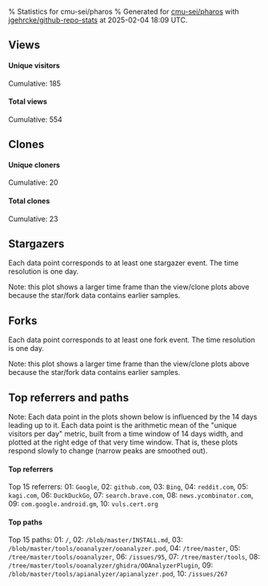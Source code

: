 % Statistics for cmu-sei/pharos
% Generated for [cmu-sei/pharos](https://github.com/cmu-sei/pharos) with [jgehrcke/github-repo-stats](https://github.com/jgehrcke/github-repo-stats) at 2025-02-04 18:09 UTC.


## Views

#### Unique visitors
<div id="chart_views_unique" class="full-width-chart"></div>

Cumulative: 185

#### Total views
<div id="chart_views_total" class="full-width-chart"></div>

Cumulative: 554

<div class="pagebreak-for-print"> </div>

## Clones

#### Unique cloners
<div id="chart_clones_unique" class="full-width-chart"></div>

Cumulative: 20

#### Total clones
<div id="chart_clones_total" class="full-width-chart"></div>

Cumulative: 23



<div class="pagebreak-for-print"> </div>



## Stargazers

Each data point corresponds to at least one stargazer event.
The time resolution is one day.

<div id="chart_stargazers" class="full-width-chart"></div>


Note: this plot shows a larger time frame than the view/clone plots above because the star/fork data contains earlier samples.



## Forks

Each data point corresponds to at least one fork event.
The time resolution is one day.

<div id="chart_forks" class="full-width-chart"></div>


Note: this plot shows a larger time frame than the view/clone plots above because the star/fork data contains earlier samples.



<div class="pagebreak-for-print"> </div>



## Top referrers and paths


Note: Each data point in the plots shown below is influenced by the 14 days
leading up to it. Each data point is the arithmetic mean of the "unique
visitors per day" metric, built from a time window of 14 days width, and
plotted at the right edge of that very time window. That is, these plots
respond slowly to change (narrow peaks are smoothed out).




#### Top referrers


<div id="chart_referrers_top_n_alltime" class="full-width-chart"></div>

Top 15 referrers: 01: `Google`, 02: `github.com`, 03: `Bing`, 04: `reddit.com`, 05: `kagi.com`, 06: `DuckDuckGo`, 07: `search.brave.com`, 08: `news.ycombinator.com`, 09: `com.google.android.gm`, 10: `vuls.cert.org`





#### Top paths


<div id="chart_paths_top_n_alltime" class="full-width-chart"></div>

Top 15 paths: 01: `/`, 02: `/blob/master/INSTALL.md`, 03: `/blob/master/tools/ooanalyzer/ooanalyzer.pod`, 04: `/tree/master`, 05: `/tree/master/tools/ooanalyzer`, 06: `/issues/95`, 07: `/tree/master/tools`, 08: `/tree/master/tools/ooanalyzer/ghidra/OOAnalyzerPlugin`, 09: `/blob/master/tools/apianalyzer/apianalyzer.pod`, 10: `/issues/267`


<script type="text/javascript">
    vegaEmbed('#chart_views_unique', {"$schema": "https://vega.github.io/schema/vega-lite/v4.17.0.json", "config": {"arc": {"fill": "#1b1e23"}, "area": {"fill": "#1b1e23"}, "axisBottom": {"domainColor": "#a9b4c4", "gridColor": "#a9b4c4", "labelColor": "#1b1e23", "labelFont": "relative-mono-11-pitch-pro, Menlo, monospace", "tickColor": "#a9b4c4", "titleColor": "#1b1e23", "titleFont": "relative-mono-11-pitch-pro, Menlo, monospace"}, "axisLeft": {"domainColor": "#a9b4c4", "gridColor": "#a9b4c4", "labelColor": "#1b1e23", "labelFont": "relative-mono-11-pitch-pro, Menlo, monospace", "tickColor": "#a9b4c4", "titleColor": "#1b1e23", "titleFont": "relative-mono-11-pitch-pro, Menlo, monospace"}, "axisX": {"grid": false}, "axisY": {"grid": false, "labelBound": true}, "background": "#FFFFFF", "group": {"fill": "#FFFFFF"}, "header": {"fontWeight": 400, "labelFont": "relative-mono-11-pitch-pro, Menlo, monospace", "titleFont": "relative-mono-11-pitch-pro, Menlo, monospace"}, "legend": {"labelFont": "relative-mono-11-pitch-pro, Menlo, monospace", "symbolSize": 200, "symbolType": "circle", "titleFont": "relative-mono-11-pitch-pro, Menlo, monospace"}, "line": {"color": "#1b1e23", "stroke": "#1b1e23"}, "path": {"stroke": "#1b1e23"}, "point": {"color": "#1b1e23", "cursor": "pointer", "filled": true, "size": 20}, "range": {"category": ["#85a2f7", "#ea9755", "#7eb36a", "#f07071", "#bc85d9", "#e587b6", "#a9b4c4", "#d4c05e", "#64b9c4"]}, "style": {"bar": {"fill": "#1b1e23"}, "text": {"font": "relative-mono-11-pitch-pro, Menlo, monospace", "fontWeight": 400}}, "symbol": {"shape": "circle"}, "title": {"anchor": "start", "font": "relative-mono-11-pitch-pro, Menlo, monospace", "fontWeight": 400}, "trail": {"color": "#1b1e23", "stroke": "#1b1e23"}, "view": {"stroke": null}}, "data": {"name": "data-8c08d2781806301f523330495668243a"}, "datasets": {"data-8c08d2781806301f523330495668243a": [{"time": "2025-01-21T00:00:00+00:00", "views_total": 13, "views_unique": 7}, {"time": "2025-01-22T00:00:00+00:00", "views_total": 36, "views_unique": 19}, {"time": "2025-01-23T00:00:00+00:00", "views_total": 40, "views_unique": 14}, {"time": "2025-01-24T00:00:00+00:00", "views_total": 74, "views_unique": 17}, {"time": "2025-01-25T00:00:00+00:00", "views_total": 29, "views_unique": 9}, {"time": "2025-01-26T00:00:00+00:00", "views_total": 5, "views_unique": 2}, {"time": "2025-01-27T00:00:00+00:00", "views_total": 74, "views_unique": 17}, {"time": "2025-01-28T00:00:00+00:00", "views_total": 45, "views_unique": 23}, {"time": "2025-01-29T00:00:00+00:00", "views_total": 32, "views_unique": 13}, {"time": "2025-01-30T00:00:00+00:00", "views_total": 41, "views_unique": 13}, {"time": "2025-01-31T00:00:00+00:00", "views_total": 71, "views_unique": 11}, {"time": "2025-02-01T00:00:00+00:00", "views_total": 6, "views_unique": 4}, {"time": "2025-02-02T00:00:00+00:00", "views_total": 5, "views_unique": 4}, {"time": "2025-02-03T00:00:00+00:00", "views_total": 25, "views_unique": 11}, {"time": "2025-02-04T00:00:00+00:00", "views_total": 58, "views_unique": 21}]}, "encoding": {"tooltip": [{"field": "views_unique", "format": ".1f", "title": "views (u)", "type": "quantitative"}, {"field": "time", "format": "%B %e, %Y", "title": "date", "type": "temporal"}], "x": {"axis": {"labelAngle": 25}, "field": "time", "scale": {"domain": ["2025-01-21", "2025-02-04"]}, "timeUnit": "yearmonthdate", "title": "date", "type": "temporal"}, "y": {"axis": {}, "field": "views_unique", "scale": {"domain": [0, 25.3], "type": "linear", "zero": true}, "title": "unique views per day", "type": "quantitative"}}, "height": 200, "mark": {"point": true, "type": "line"}, "padding": 10, "width": "container"}, {"actions": false, "renderer": "svg"}).catch(console.error);
vegaEmbed('#chart_views_total', {"$schema": "https://vega.github.io/schema/vega-lite/v4.17.0.json", "config": {"arc": {"fill": "#1b1e23"}, "area": {"fill": "#1b1e23"}, "axisBottom": {"domainColor": "#a9b4c4", "gridColor": "#a9b4c4", "labelColor": "#1b1e23", "labelFont": "relative-mono-11-pitch-pro, Menlo, monospace", "tickColor": "#a9b4c4", "titleColor": "#1b1e23", "titleFont": "relative-mono-11-pitch-pro, Menlo, monospace"}, "axisLeft": {"domainColor": "#a9b4c4", "gridColor": "#a9b4c4", "labelColor": "#1b1e23", "labelFont": "relative-mono-11-pitch-pro, Menlo, monospace", "tickColor": "#a9b4c4", "titleColor": "#1b1e23", "titleFont": "relative-mono-11-pitch-pro, Menlo, monospace"}, "axisX": {"grid": false}, "axisY": {"grid": false, "labelBound": true}, "background": "#FFFFFF", "group": {"fill": "#FFFFFF"}, "header": {"fontWeight": 400, "labelFont": "relative-mono-11-pitch-pro, Menlo, monospace", "titleFont": "relative-mono-11-pitch-pro, Menlo, monospace"}, "legend": {"labelFont": "relative-mono-11-pitch-pro, Menlo, monospace", "symbolSize": 200, "symbolType": "circle", "titleFont": "relative-mono-11-pitch-pro, Menlo, monospace"}, "line": {"color": "#1b1e23", "stroke": "#1b1e23"}, "path": {"stroke": "#1b1e23"}, "point": {"color": "#1b1e23", "cursor": "pointer", "filled": true, "size": 20}, "range": {"category": ["#85a2f7", "#ea9755", "#7eb36a", "#f07071", "#bc85d9", "#e587b6", "#a9b4c4", "#d4c05e", "#64b9c4"]}, "style": {"bar": {"fill": "#1b1e23"}, "text": {"font": "relative-mono-11-pitch-pro, Menlo, monospace", "fontWeight": 400}}, "symbol": {"shape": "circle"}, "title": {"anchor": "start", "font": "relative-mono-11-pitch-pro, Menlo, monospace", "fontWeight": 400}, "trail": {"color": "#1b1e23", "stroke": "#1b1e23"}, "view": {"stroke": null}}, "data": {"name": "data-8c08d2781806301f523330495668243a"}, "datasets": {"data-8c08d2781806301f523330495668243a": [{"time": "2025-01-21T00:00:00+00:00", "views_total": 13, "views_unique": 7}, {"time": "2025-01-22T00:00:00+00:00", "views_total": 36, "views_unique": 19}, {"time": "2025-01-23T00:00:00+00:00", "views_total": 40, "views_unique": 14}, {"time": "2025-01-24T00:00:00+00:00", "views_total": 74, "views_unique": 17}, {"time": "2025-01-25T00:00:00+00:00", "views_total": 29, "views_unique": 9}, {"time": "2025-01-26T00:00:00+00:00", "views_total": 5, "views_unique": 2}, {"time": "2025-01-27T00:00:00+00:00", "views_total": 74, "views_unique": 17}, {"time": "2025-01-28T00:00:00+00:00", "views_total": 45, "views_unique": 23}, {"time": "2025-01-29T00:00:00+00:00", "views_total": 32, "views_unique": 13}, {"time": "2025-01-30T00:00:00+00:00", "views_total": 41, "views_unique": 13}, {"time": "2025-01-31T00:00:00+00:00", "views_total": 71, "views_unique": 11}, {"time": "2025-02-01T00:00:00+00:00", "views_total": 6, "views_unique": 4}, {"time": "2025-02-02T00:00:00+00:00", "views_total": 5, "views_unique": 4}, {"time": "2025-02-03T00:00:00+00:00", "views_total": 25, "views_unique": 11}, {"time": "2025-02-04T00:00:00+00:00", "views_total": 58, "views_unique": 21}]}, "encoding": {"tooltip": [{"field": "views_total", "format": ".1f", "title": "views (t)", "type": "quantitative"}, {"field": "time", "format": "%B %e, %Y", "title": "date", "type": "temporal"}], "x": {"axis": {"labelAngle": 25}, "field": "time", "scale": {"domain": ["2025-01-21", "2025-02-04"]}, "timeUnit": "yearmonthdate", "title": "date", "type": "temporal"}, "y": {"axis": {}, "field": "views_total", "scale": {"domain": [0, 81.4], "type": "linear", "zero": true}, "title": "total views per day", "type": "quantitative"}}, "height": 200, "mark": {"point": true, "type": "line"}, "padding": 10, "width": "container"}, {"actions": false, "renderer": "svg"}).catch(console.error);
vegaEmbed('#chart_clones_unique', {"$schema": "https://vega.github.io/schema/vega-lite/v4.17.0.json", "config": {"arc": {"fill": "#1b1e23"}, "area": {"fill": "#1b1e23"}, "axisBottom": {"domainColor": "#a9b4c4", "gridColor": "#a9b4c4", "labelColor": "#1b1e23", "labelFont": "relative-mono-11-pitch-pro, Menlo, monospace", "tickColor": "#a9b4c4", "titleColor": "#1b1e23", "titleFont": "relative-mono-11-pitch-pro, Menlo, monospace"}, "axisLeft": {"domainColor": "#a9b4c4", "gridColor": "#a9b4c4", "labelColor": "#1b1e23", "labelFont": "relative-mono-11-pitch-pro, Menlo, monospace", "tickColor": "#a9b4c4", "titleColor": "#1b1e23", "titleFont": "relative-mono-11-pitch-pro, Menlo, monospace"}, "axisX": {"grid": false}, "axisY": {"grid": false, "labelBound": true}, "background": "#FFFFFF", "group": {"fill": "#FFFFFF"}, "header": {"fontWeight": 400, "labelFont": "relative-mono-11-pitch-pro, Menlo, monospace", "titleFont": "relative-mono-11-pitch-pro, Menlo, monospace"}, "legend": {"labelFont": "relative-mono-11-pitch-pro, Menlo, monospace", "symbolSize": 200, "symbolType": "circle", "titleFont": "relative-mono-11-pitch-pro, Menlo, monospace"}, "line": {"color": "#1b1e23", "stroke": "#1b1e23"}, "path": {"stroke": "#1b1e23"}, "point": {"color": "#1b1e23", "cursor": "pointer", "filled": true, "size": 20}, "range": {"category": ["#85a2f7", "#ea9755", "#7eb36a", "#f07071", "#bc85d9", "#e587b6", "#a9b4c4", "#d4c05e", "#64b9c4"]}, "style": {"bar": {"fill": "#1b1e23"}, "text": {"font": "relative-mono-11-pitch-pro, Menlo, monospace", "fontWeight": 400}}, "symbol": {"shape": "circle"}, "title": {"anchor": "start", "font": "relative-mono-11-pitch-pro, Menlo, monospace", "fontWeight": 400}, "trail": {"color": "#1b1e23", "stroke": "#1b1e23"}, "view": {"stroke": null}}, "data": {"name": "data-bb1a4ad2ed9d2d564fb8aa5450252b11"}, "datasets": {"data-bb1a4ad2ed9d2d564fb8aa5450252b11": [{"clones_total": 0, "clones_unique": 0, "time": "2025-01-21T00:00:00+00:00"}, {"clones_total": 2, "clones_unique": 2, "time": "2025-01-22T00:00:00+00:00"}, {"clones_total": 1, "clones_unique": 1, "time": "2025-01-23T00:00:00+00:00"}, {"clones_total": 0, "clones_unique": 0, "time": "2025-01-24T00:00:00+00:00"}, {"clones_total": 2, "clones_unique": 2, "time": "2025-01-25T00:00:00+00:00"}, {"clones_total": 1, "clones_unique": 1, "time": "2025-01-26T00:00:00+00:00"}, {"clones_total": 1, "clones_unique": 1, "time": "2025-01-27T00:00:00+00:00"}, {"clones_total": 0, "clones_unique": 0, "time": "2025-01-28T00:00:00+00:00"}, {"clones_total": 0, "clones_unique": 0, "time": "2025-01-29T00:00:00+00:00"}, {"clones_total": 3, "clones_unique": 2, "time": "2025-01-30T00:00:00+00:00"}, {"clones_total": 4, "clones_unique": 4, "time": "2025-01-31T00:00:00+00:00"}, {"clones_total": 4, "clones_unique": 2, "time": "2025-02-01T00:00:00+00:00"}, {"clones_total": 2, "clones_unique": 2, "time": "2025-02-02T00:00:00+00:00"}, {"clones_total": 2, "clones_unique": 2, "time": "2025-02-03T00:00:00+00:00"}, {"clones_total": 1, "clones_unique": 1, "time": "2025-02-04T00:00:00+00:00"}]}, "encoding": {"tooltip": [{"field": "clones_unique", "format": ".1f", "title": "clones (u)", "type": "quantitative"}, {"field": "time", "format": "%B %e, %Y", "title": "date", "type": "temporal"}], "x": {"axis": {"labelAngle": 25}, "field": "time", "scale": {"domain": ["2025-01-21", "2025-02-04"]}, "timeUnit": "yearmonthdate", "title": "date", "type": "temporal"}, "y": {"axis": {}, "field": "clones_unique", "scale": {"domain": [0, 4.4], "type": "linear", "zero": true}, "title": "unique clones per day", "type": "quantitative"}}, "height": 200, "mark": {"point": true, "type": "line"}, "padding": 10, "width": "container"}, {"actions": false, "renderer": "svg"}).catch(console.error);
vegaEmbed('#chart_clones_total', {"$schema": "https://vega.github.io/schema/vega-lite/v4.17.0.json", "config": {"arc": {"fill": "#1b1e23"}, "area": {"fill": "#1b1e23"}, "axisBottom": {"domainColor": "#a9b4c4", "gridColor": "#a9b4c4", "labelColor": "#1b1e23", "labelFont": "relative-mono-11-pitch-pro, Menlo, monospace", "tickColor": "#a9b4c4", "titleColor": "#1b1e23", "titleFont": "relative-mono-11-pitch-pro, Menlo, monospace"}, "axisLeft": {"domainColor": "#a9b4c4", "gridColor": "#a9b4c4", "labelColor": "#1b1e23", "labelFont": "relative-mono-11-pitch-pro, Menlo, monospace", "tickColor": "#a9b4c4", "titleColor": "#1b1e23", "titleFont": "relative-mono-11-pitch-pro, Menlo, monospace"}, "axisX": {"grid": false}, "axisY": {"grid": false, "labelBound": true}, "background": "#FFFFFF", "group": {"fill": "#FFFFFF"}, "header": {"fontWeight": 400, "labelFont": "relative-mono-11-pitch-pro, Menlo, monospace", "titleFont": "relative-mono-11-pitch-pro, Menlo, monospace"}, "legend": {"labelFont": "relative-mono-11-pitch-pro, Menlo, monospace", "symbolSize": 200, "symbolType": "circle", "titleFont": "relative-mono-11-pitch-pro, Menlo, monospace"}, "line": {"color": "#1b1e23", "stroke": "#1b1e23"}, "path": {"stroke": "#1b1e23"}, "point": {"color": "#1b1e23", "cursor": "pointer", "filled": true, "size": 20}, "range": {"category": ["#85a2f7", "#ea9755", "#7eb36a", "#f07071", "#bc85d9", "#e587b6", "#a9b4c4", "#d4c05e", "#64b9c4"]}, "style": {"bar": {"fill": "#1b1e23"}, "text": {"font": "relative-mono-11-pitch-pro, Menlo, monospace", "fontWeight": 400}}, "symbol": {"shape": "circle"}, "title": {"anchor": "start", "font": "relative-mono-11-pitch-pro, Menlo, monospace", "fontWeight": 400}, "trail": {"color": "#1b1e23", "stroke": "#1b1e23"}, "view": {"stroke": null}}, "data": {"name": "data-bb1a4ad2ed9d2d564fb8aa5450252b11"}, "datasets": {"data-bb1a4ad2ed9d2d564fb8aa5450252b11": [{"clones_total": 0, "clones_unique": 0, "time": "2025-01-21T00:00:00+00:00"}, {"clones_total": 2, "clones_unique": 2, "time": "2025-01-22T00:00:00+00:00"}, {"clones_total": 1, "clones_unique": 1, "time": "2025-01-23T00:00:00+00:00"}, {"clones_total": 0, "clones_unique": 0, "time": "2025-01-24T00:00:00+00:00"}, {"clones_total": 2, "clones_unique": 2, "time": "2025-01-25T00:00:00+00:00"}, {"clones_total": 1, "clones_unique": 1, "time": "2025-01-26T00:00:00+00:00"}, {"clones_total": 1, "clones_unique": 1, "time": "2025-01-27T00:00:00+00:00"}, {"clones_total": 0, "clones_unique": 0, "time": "2025-01-28T00:00:00+00:00"}, {"clones_total": 0, "clones_unique": 0, "time": "2025-01-29T00:00:00+00:00"}, {"clones_total": 3, "clones_unique": 2, "time": "2025-01-30T00:00:00+00:00"}, {"clones_total": 4, "clones_unique": 4, "time": "2025-01-31T00:00:00+00:00"}, {"clones_total": 4, "clones_unique": 2, "time": "2025-02-01T00:00:00+00:00"}, {"clones_total": 2, "clones_unique": 2, "time": "2025-02-02T00:00:00+00:00"}, {"clones_total": 2, "clones_unique": 2, "time": "2025-02-03T00:00:00+00:00"}, {"clones_total": 1, "clones_unique": 1, "time": "2025-02-04T00:00:00+00:00"}]}, "encoding": {"tooltip": [{"field": "clones_total", "format": ".1f", "title": "clones (t)", "type": "quantitative"}, {"field": "time", "format": "%B %e, %Y", "title": "date", "type": "temporal"}], "x": {"axis": {"labelAngle": 25}, "field": "time", "scale": {"domain": ["2025-01-21", "2025-02-04"]}, "timeUnit": "yearmonthdate", "title": "date", "type": "temporal"}, "y": {"axis": {}, "field": "clones_total", "scale": {"domain": [0, 4.4], "type": "linear", "zero": true}, "title": "total clones per day", "type": "quantitative"}}, "height": 200, "mark": {"point": true, "type": "line"}, "padding": 10, "width": "container"}, {"actions": false, "renderer": "svg"}).catch(console.error);
vegaEmbed('#chart_stargazers', {"$schema": "https://vega.github.io/schema/vega-lite/v4.17.0.json", "config": {"arc": {"fill": "#1b1e23"}, "area": {"fill": "#1b1e23"}, "axisBottom": {"domainColor": "#a9b4c4", "gridColor": "#a9b4c4", "labelColor": "#1b1e23", "labelFont": "relative-mono-11-pitch-pro, Menlo, monospace", "tickColor": "#a9b4c4", "titleColor": "#1b1e23", "titleFont": "relative-mono-11-pitch-pro, Menlo, monospace"}, "axisLeft": {"domainColor": "#a9b4c4", "gridColor": "#a9b4c4", "labelColor": "#1b1e23", "labelFont": "relative-mono-11-pitch-pro, Menlo, monospace", "tickColor": "#a9b4c4", "titleColor": "#1b1e23", "titleFont": "relative-mono-11-pitch-pro, Menlo, monospace"}, "axisX": {"grid": false}, "axisY": {"grid": false}, "background": "#FFFFFF", "group": {"fill": "#FFFFFF"}, "header": {"fontWeight": 400, "labelFont": "relative-mono-11-pitch-pro, Menlo, monospace", "titleFont": "relative-mono-11-pitch-pro, Menlo, monospace"}, "legend": {"labelFont": "relative-mono-11-pitch-pro, Menlo, monospace", "symbolSize": 200, "symbolType": "circle", "titleFont": "relative-mono-11-pitch-pro, Menlo, monospace"}, "line": {"color": "#1b1e23", "stroke": "#1b1e23"}, "path": {"stroke": "#1b1e23"}, "point": {"color": "#1b1e23", "cursor": "pointer", "filled": true, "size": 50}, "range": {"category": ["#85a2f7", "#ea9755", "#7eb36a", "#f07071", "#bc85d9", "#e587b6", "#a9b4c4", "#d4c05e", "#64b9c4"]}, "style": {"bar": {"fill": "#1b1e23"}, "text": {"font": "relative-mono-11-pitch-pro, Menlo, monospace", "fontWeight": 400}}, "symbol": {"shape": "circle"}, "title": {"anchor": "start", "font": "relative-mono-11-pitch-pro, Menlo, monospace", "fontWeight": 400}, "trail": {"color": "#1b1e23", "stroke": "#1b1e23"}, "view": {"stroke": null}}, "data": {"name": "data-864fb206ba2ef693c3b6757f6401db16"}, "datasets": {"data-864fb206ba2ef693c3b6757f6401db16": [{"stars_cumulative": 17.0, "time": "2015-06-15T00:00:00+00:00"}, {"stars_cumulative": 28.0, "time": "2015-07-20T03:00:00+00:00"}, {"stars_cumulative": 34.0, "time": "2015-08-24T06:00:00+00:00"}, {"stars_cumulative": 36.0, "time": "2015-09-28T09:00:00+00:00"}, {"stars_cumulative": 37.0, "time": "2015-11-02T12:00:00+00:00"}, {"stars_cumulative": 39.0, "time": "2015-12-07T15:00:00+00:00"}, {"stars_cumulative": 40.0, "time": "2016-01-11T18:00:00+00:00"}, {"stars_cumulative": 41.0, "time": "2016-02-15T21:00:00+00:00"}, {"stars_cumulative": 46.0, "time": "2016-03-22T00:00:00+00:00"}, {"stars_cumulative": 52.0, "time": "2016-04-26T03:00:00+00:00"}, {"stars_cumulative": 55.0, "time": "2016-05-31T06:00:00+00:00"}, {"stars_cumulative": 58.0, "time": "2016-07-05T09:00:00+00:00"}, {"stars_cumulative": 59.0, "time": "2016-09-13T15:00:00+00:00"}, {"stars_cumulative": 60.0, "time": "2016-10-18T18:00:00+00:00"}, {"stars_cumulative": 64.0, "time": "2016-11-22T21:00:00+00:00"}, {"stars_cumulative": 66.0, "time": "2016-12-28T00:00:00+00:00"}, {"stars_cumulative": 68.0, "time": "2017-03-08T06:00:00+00:00"}, {"stars_cumulative": 70.0, "time": "2017-05-17T12:00:00+00:00"}, {"stars_cumulative": 176.0, "time": "2017-06-21T15:00:00+00:00"}, {"stars_cumulative": 258.0, "time": "2017-07-26T18:00:00+00:00"}, {"stars_cumulative": 341.0, "time": "2017-08-30T21:00:00+00:00"}, {"stars_cumulative": 351.0, "time": "2017-10-05T00:00:00+00:00"}, {"stars_cumulative": 359.0, "time": "2017-11-09T03:00:00+00:00"}, {"stars_cumulative": 367.0, "time": "2017-12-14T06:00:00+00:00"}, {"stars_cumulative": 377.0, "time": "2018-01-18T09:00:00+00:00"}, {"stars_cumulative": 381.0, "time": "2018-02-22T12:00:00+00:00"}, {"stars_cumulative": 392.0, "time": "2018-03-29T15:00:00+00:00"}, {"stars_cumulative": 397.0, "time": "2018-05-03T18:00:00+00:00"}, {"stars_cumulative": 405.0, "time": "2018-06-07T21:00:00+00:00"}, {"stars_cumulative": 413.0, "time": "2018-07-13T00:00:00+00:00"}, {"stars_cumulative": 432.0, "time": "2018-08-17T03:00:00+00:00"}, {"stars_cumulative": 445.0, "time": "2018-09-21T06:00:00+00:00"}, {"stars_cumulative": 463.0, "time": "2018-10-26T09:00:00+00:00"}, {"stars_cumulative": 471.0, "time": "2018-11-30T12:00:00+00:00"}, {"stars_cumulative": 501.0, "time": "2019-01-04T15:00:00+00:00"}, {"stars_cumulative": 512.0, "time": "2019-02-08T18:00:00+00:00"}, {"stars_cumulative": 527.0, "time": "2019-03-15T21:00:00+00:00"}, {"stars_cumulative": 541.0, "time": "2019-04-20T00:00:00+00:00"}, {"stars_cumulative": 551.0, "time": "2019-05-25T03:00:00+00:00"}, {"stars_cumulative": 598.0, "time": "2019-06-29T06:00:00+00:00"}, {"stars_cumulative": 628.0, "time": "2019-08-03T09:00:00+00:00"}, {"stars_cumulative": 649.0, "time": "2019-09-07T12:00:00+00:00"}, {"stars_cumulative": 665.0, "time": "2019-10-12T15:00:00+00:00"}, {"stars_cumulative": 680.0, "time": "2019-11-16T18:00:00+00:00"}, {"stars_cumulative": 695.0, "time": "2019-12-21T21:00:00+00:00"}, {"stars_cumulative": 722.0, "time": "2020-01-26T00:00:00+00:00"}, {"stars_cumulative": 737.0, "time": "2020-03-01T03:00:00+00:00"}, {"stars_cumulative": 765.0, "time": "2020-04-05T06:00:00+00:00"}, {"stars_cumulative": 788.0, "time": "2020-05-10T09:00:00+00:00"}, {"stars_cumulative": 805.0, "time": "2020-06-14T12:00:00+00:00"}, {"stars_cumulative": 823.0, "time": "2020-07-19T15:00:00+00:00"}, {"stars_cumulative": 842.0, "time": "2020-08-23T18:00:00+00:00"}, {"stars_cumulative": 856.0, "time": "2020-09-27T21:00:00+00:00"}, {"stars_cumulative": 885.0, "time": "2020-11-02T00:00:00+00:00"}, {"stars_cumulative": 900.0, "time": "2020-12-07T03:00:00+00:00"}, {"stars_cumulative": 909.0, "time": "2021-01-11T06:00:00+00:00"}, {"stars_cumulative": 920.0, "time": "2021-02-15T09:00:00+00:00"}, {"stars_cumulative": 938.0, "time": "2021-03-22T12:00:00+00:00"}, {"stars_cumulative": 956.0, "time": "2021-04-26T15:00:00+00:00"}, {"stars_cumulative": 975.0, "time": "2021-05-31T18:00:00+00:00"}, {"stars_cumulative": 1000.0, "time": "2021-07-05T21:00:00+00:00"}, {"stars_cumulative": 1036.0, "time": "2021-08-10T00:00:00+00:00"}, {"stars_cumulative": 1046.0, "time": "2021-09-14T03:00:00+00:00"}, {"stars_cumulative": 1075.0, "time": "2021-10-19T06:00:00+00:00"}, {"stars_cumulative": 1089.0, "time": "2021-11-23T09:00:00+00:00"}, {"stars_cumulative": 1111.0, "time": "2021-12-28T12:00:00+00:00"}, {"stars_cumulative": 1161.0, "time": "2022-02-01T15:00:00+00:00"}, {"stars_cumulative": 1184.0, "time": "2022-03-08T18:00:00+00:00"}, {"stars_cumulative": 1196.0, "time": "2022-04-12T21:00:00+00:00"}, {"stars_cumulative": 1210.0, "time": "2022-05-18T00:00:00+00:00"}, {"stars_cumulative": 1220.0, "time": "2022-06-22T03:00:00+00:00"}, {"stars_cumulative": 1236.0, "time": "2022-07-27T06:00:00+00:00"}, {"stars_cumulative": 1247.0, "time": "2022-08-31T09:00:00+00:00"}, {"stars_cumulative": 1262.0, "time": "2022-10-05T12:00:00+00:00"}, {"stars_cumulative": 1272.0, "time": "2022-11-09T15:00:00+00:00"}, {"stars_cumulative": 1286.0, "time": "2022-12-14T18:00:00+00:00"}, {"stars_cumulative": 1297.0, "time": "2023-01-18T21:00:00+00:00"}, {"stars_cumulative": 1318.0, "time": "2023-02-23T00:00:00+00:00"}, {"stars_cumulative": 1329.0, "time": "2023-03-30T03:00:00+00:00"}, {"stars_cumulative": 1342.0, "time": "2023-05-04T06:00:00+00:00"}, {"stars_cumulative": 1354.0, "time": "2023-06-08T09:00:00+00:00"}, {"stars_cumulative": 1367.0, "time": "2023-07-13T12:00:00+00:00"}, {"stars_cumulative": 1384.0, "time": "2023-08-17T15:00:00+00:00"}, {"stars_cumulative": 1397.0, "time": "2023-09-21T18:00:00+00:00"}, {"stars_cumulative": 1413.0, "time": "2023-10-26T21:00:00+00:00"}, {"stars_cumulative": 1424.0, "time": "2023-12-01T00:00:00+00:00"}, {"stars_cumulative": 1442.0, "time": "2024-01-05T03:00:00+00:00"}, {"stars_cumulative": 1455.0, "time": "2024-02-09T06:00:00+00:00"}, {"stars_cumulative": 1472.0, "time": "2024-03-15T09:00:00+00:00"}, {"stars_cumulative": 1483.0, "time": "2024-04-19T12:00:00+00:00"}, {"stars_cumulative": 1488.0, "time": "2024-05-24T15:00:00+00:00"}, {"stars_cumulative": 1501.0, "time": "2024-06-28T18:00:00+00:00"}, {"stars_cumulative": 1523.0, "time": "2024-08-02T21:00:00+00:00"}, {"stars_cumulative": 1539.0, "time": "2024-09-07T00:00:00+00:00"}, {"stars_cumulative": 1550.0, "time": "2024-10-12T03:00:00+00:00"}, {"stars_cumulative": 1562.0, "time": "2024-11-16T06:00:00+00:00"}, {"stars_cumulative": 1570.0, "time": "2024-12-21T09:00:00+00:00"}, {"stars_cumulative": 1571.0, "time": "2025-01-25T12:00:00+00:00"}]}, "encoding": {"tooltip": [{"field": "stars_cumulative", "format": "d", "title": "stars", "type": "quantitative"}, {"field": "time", "format": "%B %e, %Y", "title": "date", "type": "temporal"}], "x": {"axis": {"labelAngle": 25}, "field": "time", "scale": {"domain": ["2015-06-15", "2025-02-04"]}, "timeUnit": "yearmonthdate", "title": "date", "type": "temporal"}, "y": {"field": "stars_cumulative", "scale": {"domain": [0, 1728.1000000000001], "zero": true}, "title": "stargazer count (cumulative)", "type": "quantitative"}}, "height": 300, "mark": {"point": true, "type": "line"}, "padding": 10, "width": "container"}, {"actions": false, "renderer": "svg"}).catch(console.error);
vegaEmbed('#chart_forks', {"$schema": "https://vega.github.io/schema/vega-lite/v4.17.0.json", "config": {"arc": {"fill": "#1b1e23"}, "area": {"fill": "#1b1e23"}, "axisBottom": {"domainColor": "#a9b4c4", "gridColor": "#a9b4c4", "labelColor": "#1b1e23", "labelFont": "relative-mono-11-pitch-pro, Menlo, monospace", "tickColor": "#a9b4c4", "titleColor": "#1b1e23", "titleFont": "relative-mono-11-pitch-pro, Menlo, monospace"}, "axisLeft": {"domainColor": "#a9b4c4", "gridColor": "#a9b4c4", "labelColor": "#1b1e23", "labelFont": "relative-mono-11-pitch-pro, Menlo, monospace", "tickColor": "#a9b4c4", "titleColor": "#1b1e23", "titleFont": "relative-mono-11-pitch-pro, Menlo, monospace"}, "axisX": {"grid": false}, "axisY": {"grid": false}, "background": "#FFFFFF", "group": {"fill": "#FFFFFF"}, "header": {"fontWeight": 400, "labelFont": "relative-mono-11-pitch-pro, Menlo, monospace", "titleFont": "relative-mono-11-pitch-pro, Menlo, monospace"}, "legend": {"labelFont": "relative-mono-11-pitch-pro, Menlo, monospace", "symbolSize": 200, "symbolType": "circle", "titleFont": "relative-mono-11-pitch-pro, Menlo, monospace"}, "line": {"color": "#1b1e23", "stroke": "#1b1e23"}, "path": {"stroke": "#1b1e23"}, "point": {"color": "#1b1e23", "cursor": "pointer", "filled": true, "size": 50}, "range": {"category": ["#85a2f7", "#ea9755", "#7eb36a", "#f07071", "#bc85d9", "#e587b6", "#a9b4c4", "#d4c05e", "#64b9c4"]}, "style": {"bar": {"fill": "#1b1e23"}, "text": {"font": "relative-mono-11-pitch-pro, Menlo, monospace", "fontWeight": 400}}, "symbol": {"shape": "circle"}, "title": {"anchor": "start", "font": "relative-mono-11-pitch-pro, Menlo, monospace", "fontWeight": 400}, "trail": {"color": "#1b1e23", "stroke": "#1b1e23"}, "view": {"stroke": null}}, "data": {"name": "data-9e0bffd0a6753172506a144d17ac5f96"}, "datasets": {"data-9e0bffd0a6753172506a144d17ac5f96": [{"forks_cumulative": 3.0, "time": "2015-06-25T00:00:00+00:00"}, {"forks_cumulative": 4.0, "time": "2015-07-29T23:00:00+00:00"}, {"forks_cumulative": 6.0, "time": "2016-03-30T16:00:00+00:00"}, {"forks_cumulative": 7.0, "time": "2016-07-13T13:00:00+00:00"}, {"forks_cumulative": 8.0, "time": "2017-03-15T06:00:00+00:00"}, {"forks_cumulative": 12.0, "time": "2017-05-24T04:00:00+00:00"}, {"forks_cumulative": 18.0, "time": "2017-06-28T03:00:00+00:00"}, {"forks_cumulative": 31.0, "time": "2017-08-02T02:00:00+00:00"}, {"forks_cumulative": 45.0, "time": "2017-09-06T01:00:00+00:00"}, {"forks_cumulative": 47.0, "time": "2017-10-11T00:00:00+00:00"}, {"forks_cumulative": 48.0, "time": "2017-12-19T22:00:00+00:00"}, {"forks_cumulative": 49.0, "time": "2018-01-23T21:00:00+00:00"}, {"forks_cumulative": 51.0, "time": "2018-02-27T20:00:00+00:00"}, {"forks_cumulative": 52.0, "time": "2018-04-03T19:00:00+00:00"}, {"forks_cumulative": 53.0, "time": "2018-05-08T18:00:00+00:00"}, {"forks_cumulative": 55.0, "time": "2018-06-12T17:00:00+00:00"}, {"forks_cumulative": 56.0, "time": "2018-07-17T16:00:00+00:00"}, {"forks_cumulative": 57.0, "time": "2018-08-21T15:00:00+00:00"}, {"forks_cumulative": 59.0, "time": "2018-09-25T14:00:00+00:00"}, {"forks_cumulative": 61.0, "time": "2018-10-30T13:00:00+00:00"}, {"forks_cumulative": 65.0, "time": "2018-12-04T12:00:00+00:00"}, {"forks_cumulative": 70.0, "time": "2019-01-08T11:00:00+00:00"}, {"forks_cumulative": 72.0, "time": "2019-04-23T08:00:00+00:00"}, {"forks_cumulative": 73.0, "time": "2019-05-28T07:00:00+00:00"}, {"forks_cumulative": 78.0, "time": "2019-07-02T06:00:00+00:00"}, {"forks_cumulative": 84.0, "time": "2019-08-06T05:00:00+00:00"}, {"forks_cumulative": 87.0, "time": "2019-09-10T04:00:00+00:00"}, {"forks_cumulative": 93.0, "time": "2019-10-15T03:00:00+00:00"}, {"forks_cumulative": 97.0, "time": "2019-11-19T02:00:00+00:00"}, {"forks_cumulative": 98.0, "time": "2019-12-24T01:00:00+00:00"}, {"forks_cumulative": 104.0, "time": "2020-01-28T00:00:00+00:00"}, {"forks_cumulative": 105.0, "time": "2020-03-02T23:00:00+00:00"}, {"forks_cumulative": 111.0, "time": "2020-04-06T22:00:00+00:00"}, {"forks_cumulative": 114.0, "time": "2020-05-11T21:00:00+00:00"}, {"forks_cumulative": 115.0, "time": "2020-06-15T20:00:00+00:00"}, {"forks_cumulative": 118.0, "time": "2020-07-20T19:00:00+00:00"}, {"forks_cumulative": 121.0, "time": "2020-08-24T18:00:00+00:00"}, {"forks_cumulative": 122.0, "time": "2020-09-28T17:00:00+00:00"}, {"forks_cumulative": 128.0, "time": "2020-11-02T16:00:00+00:00"}, {"forks_cumulative": 130.0, "time": "2020-12-07T15:00:00+00:00"}, {"forks_cumulative": 131.0, "time": "2021-01-11T14:00:00+00:00"}, {"forks_cumulative": 133.0, "time": "2021-02-15T13:00:00+00:00"}, {"forks_cumulative": 134.0, "time": "2021-03-22T12:00:00+00:00"}, {"forks_cumulative": 136.0, "time": "2021-04-26T11:00:00+00:00"}, {"forks_cumulative": 137.0, "time": "2021-05-31T10:00:00+00:00"}, {"forks_cumulative": 139.0, "time": "2021-07-05T09:00:00+00:00"}, {"forks_cumulative": 141.0, "time": "2021-08-09T08:00:00+00:00"}, {"forks_cumulative": 143.0, "time": "2021-09-13T07:00:00+00:00"}, {"forks_cumulative": 147.0, "time": "2021-10-18T06:00:00+00:00"}, {"forks_cumulative": 149.0, "time": "2021-11-22T05:00:00+00:00"}, {"forks_cumulative": 151.0, "time": "2021-12-27T04:00:00+00:00"}, {"forks_cumulative": 153.0, "time": "2022-01-31T03:00:00+00:00"}, {"forks_cumulative": 156.0, "time": "2022-03-07T02:00:00+00:00"}, {"forks_cumulative": 158.0, "time": "2022-04-11T01:00:00+00:00"}, {"forks_cumulative": 159.0, "time": "2022-05-16T00:00:00+00:00"}, {"forks_cumulative": 162.0, "time": "2022-06-19T23:00:00+00:00"}, {"forks_cumulative": 164.0, "time": "2022-07-24T22:00:00+00:00"}, {"forks_cumulative": 166.0, "time": "2022-08-28T21:00:00+00:00"}, {"forks_cumulative": 171.0, "time": "2022-10-02T20:00:00+00:00"}, {"forks_cumulative": 174.0, "time": "2022-12-11T18:00:00+00:00"}, {"forks_cumulative": 175.0, "time": "2023-01-15T17:00:00+00:00"}, {"forks_cumulative": 177.0, "time": "2023-02-19T16:00:00+00:00"}, {"forks_cumulative": 178.0, "time": "2023-03-26T15:00:00+00:00"}, {"forks_cumulative": 180.0, "time": "2023-08-13T11:00:00+00:00"}, {"forks_cumulative": 183.0, "time": "2023-09-17T10:00:00+00:00"}, {"forks_cumulative": 185.0, "time": "2023-10-22T09:00:00+00:00"}, {"forks_cumulative": 187.0, "time": "2023-12-31T07:00:00+00:00"}, {"forks_cumulative": 189.0, "time": "2024-02-04T06:00:00+00:00"}, {"forks_cumulative": 190.0, "time": "2024-04-14T04:00:00+00:00"}, {"forks_cumulative": 191.0, "time": "2024-05-19T03:00:00+00:00"}, {"forks_cumulative": 192.0, "time": "2024-06-23T02:00:00+00:00"}, {"forks_cumulative": 194.0, "time": "2024-07-28T01:00:00+00:00"}, {"forks_cumulative": 198.0, "time": "2024-09-01T00:00:00+00:00"}, {"forks_cumulative": 199.0, "time": "2024-11-09T22:00:00+00:00"}, {"forks_cumulative": 200.0, "time": "2024-12-14T21:00:00+00:00"}, {"forks_cumulative": 201.0, "time": "2025-01-18T20:00:00+00:00"}]}, "encoding": {"tooltip": [{"field": "forks_cumulative", "format": "d", "title": "forks", "type": "quantitative"}, {"field": "time", "format": "%B %e, %Y", "title": "date", "type": "temporal"}], "x": {"axis": {"labelAngle": 25}, "field": "time", "scale": {"domain": ["2015-06-15", "2025-02-04"]}, "timeUnit": "yearmonthdate", "title": "date", "type": "temporal"}, "y": {"field": "forks_cumulative", "scale": {"domain": [0, 221.10000000000002], "zero": true}, "title": "fork count (cumulative)", "type": "quantitative"}}, "height": 300, "mark": {"point": true, "type": "line"}, "padding": 10, "width": "container"}, {"actions": false, "renderer": "svg"}).catch(console.error);
vegaEmbed('#chart_referrers_top_n_alltime', {"$schema": "https://vega.github.io/schema/vega-lite/v4.17.0.json", "config": {"arc": {"fill": "#1b1e23"}, "area": {"fill": "#1b1e23"}, "axisBottom": {"domainColor": "#a9b4c4", "gridColor": "#a9b4c4", "labelColor": "#1b1e23", "labelFont": "relative-mono-11-pitch-pro, Menlo, monospace", "tickColor": "#a9b4c4", "titleColor": "#1b1e23", "titleFont": "relative-mono-11-pitch-pro, Menlo, monospace"}, "axisLeft": {"domainColor": "#a9b4c4", "gridColor": "#a9b4c4", "labelColor": "#1b1e23", "labelFont": "relative-mono-11-pitch-pro, Menlo, monospace", "tickColor": "#a9b4c4", "titleColor": "#1b1e23", "titleFont": "relative-mono-11-pitch-pro, Menlo, monospace"}, "axisX": {"grid": false}, "axisY": {"grid": false}, "background": "#FFFFFF", "group": {"fill": "#FFFFFF"}, "header": {"fontWeight": 400, "labelFont": "relative-mono-11-pitch-pro, Menlo, monospace", "titleFont": "relative-mono-11-pitch-pro, Menlo, monospace"}, "legend": {"labelFont": "relative-mono-11-pitch-pro, Menlo, monospace", "symbolSize": 200, "symbolType": "circle", "titleFont": "relative-mono-11-pitch-pro, Menlo, monospace"}, "line": {"color": "#1b1e23", "stroke": "#1b1e23"}, "path": {"stroke": "#1b1e23"}, "point": {"color": "#1b1e23", "cursor": "pointer", "filled": true, "size": 30}, "range": {"category": ["#85a2f7", "#ea9755", "#7eb36a", "#f07071", "#bc85d9", "#e587b6", "#a9b4c4", "#d4c05e", "#64b9c4"]}, "style": {"bar": {"fill": "#1b1e23"}, "text": {"font": "relative-mono-11-pitch-pro, Menlo, monospace", "fontWeight": 400}}, "symbol": {"shape": "circle"}, "title": {"anchor": "start", "font": "relative-mono-11-pitch-pro, Menlo, monospace", "fontWeight": 400}, "trail": {"color": "#1b1e23", "stroke": "#1b1e23"}, "view": {"stroke": null}}, "data": {"name": "data-e2d19d30a9e6f6a30091a8651f82be93"}, "datasets": {"data-e2d19d30a9e6f6a30091a8651f82be93": [{"referrer": "Google", "time": "2025-02-04T00:00:00+00:00", "views_unique": 55, "views_unique_norm": 3.9285714285714284}, {"referrer": "github.com", "time": "2025-02-04T00:00:00+00:00", "views_unique": 37, "views_unique_norm": 2.642857142857143}, {"referrer": "Bing", "time": "2025-02-04T00:00:00+00:00", "views_unique": 9, "views_unique_norm": 0.6428571428571429}, {"referrer": "reddit.com", "time": "2025-02-04T00:00:00+00:00", "views_unique": 8, "views_unique_norm": 0.5714285714285714}, {"referrer": "kagi.com", "time": "2025-02-04T00:00:00+00:00", "views_unique": 1, "views_unique_norm": 0.07142857142857142}, {"referrer": "DuckDuckGo", "time": "2025-02-04T00:00:00+00:00", "views_unique": 1, "views_unique_norm": 0.07142857142857142}, {"referrer": "search.brave.com", "time": "2025-02-04T00:00:00+00:00", "views_unique": 1, "views_unique_norm": 0.07142857142857142}]}, "encoding": {"color": {"field": "referrer", "legend": {"direction": "vertical", "orient": "top", "title": "Legend:"}, "sort": {"field": "order"}, "type": "nominal"}, "tooltip": [{"field": "referrer", "type": "nominal"}, {"field": "views_unique_norm", "format": ".2f", "title": "views (14d mean)", "type": "quantitative"}, {"field": "time", "format": "%B %e, %Y", "title": "date", "type": "temporal"}], "x": {"axis": {"labelAngle": 25}, "field": "time", "scale": {"domain": ["2025-01-21", "2025-02-04"]}, "timeUnit": "yearmonthdate", "title": "date", "type": "temporal"}, "y": {"field": "views_unique_norm", "scale": {"domain": [0, 4.321428571428571], "type": "linear", "zero": true}, "title": "unique visitors per day (mean from last 14 days)", "type": "quantitative"}}, "height": 300, "mark": {"point": true, "type": "line"}, "padding": 10, "width": "container"}, {"actions": false, "renderer": "svg"}).catch(console.error);
vegaEmbed('#chart_paths_top_n_alltime', {"$schema": "https://vega.github.io/schema/vega-lite/v4.17.0.json", "config": {"arc": {"fill": "#1b1e23"}, "area": {"fill": "#1b1e23"}, "axisBottom": {"domainColor": "#a9b4c4", "gridColor": "#a9b4c4", "labelColor": "#1b1e23", "labelFont": "relative-mono-11-pitch-pro, Menlo, monospace", "tickColor": "#a9b4c4", "titleColor": "#1b1e23", "titleFont": "relative-mono-11-pitch-pro, Menlo, monospace"}, "axisLeft": {"domainColor": "#a9b4c4", "gridColor": "#a9b4c4", "labelColor": "#1b1e23", "labelFont": "relative-mono-11-pitch-pro, Menlo, monospace", "tickColor": "#a9b4c4", "titleColor": "#1b1e23", "titleFont": "relative-mono-11-pitch-pro, Menlo, monospace"}, "axisX": {"grid": false}, "axisY": {"grid": false}, "background": "#FFFFFF", "group": {"fill": "#FFFFFF"}, "header": {"fontWeight": 400, "labelFont": "relative-mono-11-pitch-pro, Menlo, monospace", "titleFont": "relative-mono-11-pitch-pro, Menlo, monospace"}, "legend": {"labelFont": "relative-mono-11-pitch-pro, Menlo, monospace", "symbolSize": 200, "symbolType": "circle", "titleFont": "relative-mono-11-pitch-pro, Menlo, monospace"}, "line": {"color": "#1b1e23", "stroke": "#1b1e23"}, "path": {"stroke": "#1b1e23"}, "point": {"color": "#1b1e23", "cursor": "pointer", "filled": true, "size": 30}, "range": {"category": ["#85a2f7", "#ea9755", "#7eb36a", "#f07071", "#bc85d9", "#e587b6", "#a9b4c4", "#d4c05e", "#64b9c4"]}, "style": {"bar": {"fill": "#1b1e23"}, "text": {"font": "relative-mono-11-pitch-pro, Menlo, monospace", "fontWeight": 400}}, "symbol": {"shape": "circle"}, "title": {"anchor": "start", "font": "relative-mono-11-pitch-pro, Menlo, monospace", "fontWeight": 400}, "trail": {"color": "#1b1e23", "stroke": "#1b1e23"}, "view": {"stroke": null}}, "data": {"name": "data-6c15f41baa37281720c02893263d81a3"}, "datasets": {"data-6c15f41baa37281720c02893263d81a3": [{"path": "/", "time": "2025-02-04T00:00:00+00:00", "views_unique": 95, "views_unique_norm": 6.785714285714286}, {"path": "/blob/master/INSTALL.md", "time": "2025-02-04T00:00:00+00:00", "views_unique": 24, "views_unique_norm": 1.7142857142857142}, {"path": "/blob/master/tools/ooanalyzer/ooanalyzer.pod", "time": "2025-02-04T00:00:00+00:00", "views_unique": 20, "views_unique_norm": 1.4285714285714286}, {"path": "/tree/master", "time": "2025-02-04T00:00:00+00:00", "views_unique": 19, "views_unique_norm": 1.3571428571428572}, {"path": "/tree/master/tools/ooanalyzer", "time": "2025-02-04T00:00:00+00:00", "views_unique": 14, "views_unique_norm": 1.0}, {"path": "/issues/95", "time": "2025-02-04T00:00:00+00:00", "views_unique": 12, "views_unique_norm": 0.8571428571428571}, {"path": "/tree/master/tools", "time": "2025-02-04T00:00:00+00:00", "views_unique": 12, "views_unique_norm": 0.8571428571428571}]}, "encoding": {"color": {"field": "path", "legend": {"direction": "vertical", "orient": "top", "title": "Legend:"}, "sort": {"field": "order"}, "type": "nominal"}, "tooltip": [{"field": "path", "type": "nominal"}, {"field": "views_unique_norm", "format": ".2f", "title": "views (14d mean)", "type": "quantitative"}, {"field": "time", "format": "%B %e, %Y", "title": "date", "type": "temporal"}], "x": {"axis": {"labelAngle": 25}, "field": "time", "scale": {"domain": ["2025-01-21", "2025-02-04"]}, "timeUnit": "yearmonthdate", "title": "date", "type": "temporal"}, "y": {"field": "views_unique_norm", "scale": {"domain": [0, 7.464285714285714], "type": "linear", "zero": true}, "title": "unique visitors per day (mean from last 14 days)", "type": "quantitative"}}, "height": 300, "mark": {"point": true, "type": "line"}, "padding": 10, "width": "container"}, {"actions": false, "renderer": "svg"}).catch(console.error);
    </script>
